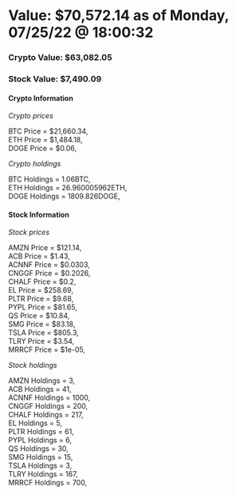 # Value: $70,572.14 as of Monday, 07/25/22 @ 18:00:32 

### Crypto Value: $63,082.05

### Stock Value: $7,490.09

#### Crypto Information 
*Crypto prices* 

BTC Price = $21,660.34,  
ETH Price = $1,484.18,  
DOGE Price = $0.06,  


*Crypto holdings* 

BTC Holdings = 1.06BTC,  
ETH Holdings = 26.960005962ETH,  
DOGE Holdings = 1809.826DOGE,  


#### Stock Information 

*Stock prices* 

AMZN Price = $121.14,  
ACB Price = $1.43,  
ACNNF Price = $0.0303,  
CNGGF Price = $0.2026,  
CHALF Price = $0.2,  
EL Price = $258.69,  
PLTR Price = $9.68,  
PYPL Price = $81.65,  
QS Price = $10.84,  
SMG Price = $83.18,  
TSLA Price = $805.3,  
TLRY Price = $3.54,  
MRRCF Price = $1e-05,  


*Stock holdings* 

AMZN Holdings = 3,  
ACB Holdings = 41,  
ACNNF Holdings = 1000,  
CNGGF Holdings = 200,  
CHALF Holdings = 217,  
EL Holdings = 5,  
PLTR Holdings = 61,  
PYPL Holdings = 6,  
QS Holdings = 30,  
SMG Holdings = 15,  
TSLA Holdings = 3,  
TLRY Holdings = 167,  
MRRCF Holdings = 700,  


